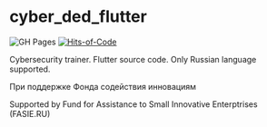 # cyber_ded_flutter 
![GH Pages](https://github.com/TepMex/cyber_ded_flutter/actions/workflows/publish.yaml/badge.svg) [![Hits-of-Code](https://hitsofcode.com/github/TepMex/cyber_ded_flutter?branch=main)](https://hitsofcode.com/github/TepMex/cyber_ded_flutter/view?branch=main)

Cybersecurity trainer. Flutter source code.
Only Russian language supported.

При поддержке Фонда содействия инновациям

Supported by Fund for Assistance to Small Innovative Enterptrises (FASIE.RU)